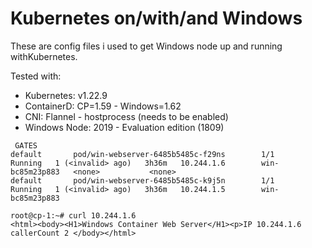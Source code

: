 # Kubernetes on/with/and Windows

These are config files i used to get Windows node up and running withKubernetes.

Tested with:

- Kubernetes: v1.22.9
- ContainerD: CP=1.59 - Windows=1.62
- CNI: Flannel - hostprocess (needs to be enabled)
- Windows Node: 2019 - Evaluation edition (1809)


```
 GATES
default       pod/win-webserver-6485b5485c-f29ns        1/1     Running   1 (<invalid> ago)   3h36m   10.244.1.6        win-bc85m23p883   <none>           <none>
default       pod/win-webserver-6485b5485c-k9j5n        1/1     Running   1 (<invalid> ago)   3h36m   10.244.1.5        win-bc85m23p883

root@cp-1:~# curl 10.244.1.6
<html><body><H1>Windows Container Web Server</H1><p>IP 10.244.1.6 callerCount 2 </body></html>

```
